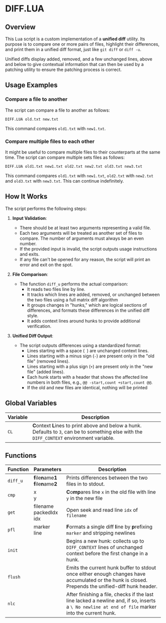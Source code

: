 # DIFF.LUA

## Overview
This Lua script is a custom implementation of a **unified diff** utility. 
Its purpose is to compare one or more pairs of files, 
highlight their differences, and print them in a unified diff format, 
just like `git diff` or `diff -u`.

Unified diffs display added, removed, and a few unchanged lines, above and below
to give contextual information that can then be used by a patching utility 
to ensure the patching process is correct.

## Usage Examples
### Compare a file to another
The script can compare a file to another as follows:
```
DIFF.LUA old.txt new.txt
```
This command compares `old1.txt` with `new1.txt`.
### Compare multiple files to each other
It might be useful to compare multiple files to their counterparts
at the same time. The script can compare multiple sets files as follows:
```
DIFF.LUA old1.txt new1.txt old2.txt new2.txt old3.txt new3.txt
```
This command compares `old1.txt` with `new1.txt`,
`old2.txt` with `new2.txt` and `old3.txt` with `new3.txt`.
This can continue indefinitely.


## How It Works
The script performs the following steps:
1. **Input Validation**:
    - There should be at least two arguments representing a valid file.
    - Each two arguments will be treated as another set of files to compare.
    The number of arguments must always be an even number.
    - If the provided input is invalid, 
    the script outputs usage instructions and exits.
    - If any file can't be opened for any reason,
    the script will print an error and exit on the spot.

2. **File Comparison**:
    - The function `diff_u` performs the actual comparison:
        - It reads two files line by line.
        - It tracks which lines are added, removed, 
        or unchanged between the two files using a full matrix diff algorithm
        - It groups changes in "hunks,"
        which are logical sections of differences, 
        and formats these differences in the unified diff style.
        - It adds context lines around hunks to provide additional verification.

3. **Unified Diff Output**:
    - The script outputs differences using a standardized format:
        - Lines starting with a space (` `) are unchanged context lines.
        - Lines starting with a minus sign (`-`) are present only in the "old file" (removed lines).
        - Lines starting with a plus sign (`+`) are present only in the "new file" (added lines).
        - Each hunk starts with a header
        that shows the affected line numbers in both files,
        e.g., `@@ -start,count +start,count @@`.
        - If the old and new files are identical, nothing will be printed

## Global Variables

| Variable | Description                                                                                                                                    |
|----------|------------------------------------------------------------------------------------------------------------------------------------------------|
| `CL`     | **C**ontext **L**ines to print above and below a hunk. Defaults to `3`, can be to something else with the `DIFF_CONTEXT` environment variable. |

## Functions

| Function | Parameters                                      | Description                                                                                                                                        |
|----------|-------------------------------------------------|----------------------------------------------------------------------------------------------------------------------------------------------------|
| `diff_u` | **f**ile**n**ame**1**<br/>**f**ile**n**ame**2** | Prints differences between the two files in to stdout.                                                                                             |
| `cmp`    | x</br>y                                         | **C**o**mp**ares line `x` in the old file with line `y` in the new file                                                                            |
| `get`    | filename<br>packedIdx<br>idx                    | Open seek and read line `idx` of `filename`                                                                                                        |
| `pfl`    | marker<br>line                                  | **F**ormats a single diff **l**ine by **p**refixing `marker` and stripping newlines                                                                |
| `init`   |                                                 | Begins a new hunk: collects up to `DIFF_CONTEXT` lines of unchanged context before the first change in a hunk.                                     |
| `flush`  |                                                 | Emits the current hunk buffer to stdout once either enough changes have accumulated or the hunk is closed. Prepends the unified-diff hunk header.  |
| `nlc`    |                                                 | After finishing a file, checks if the last line lacked a newline and, if so, inserts a `\ No newline at end of file` marker into the current hunk. |

